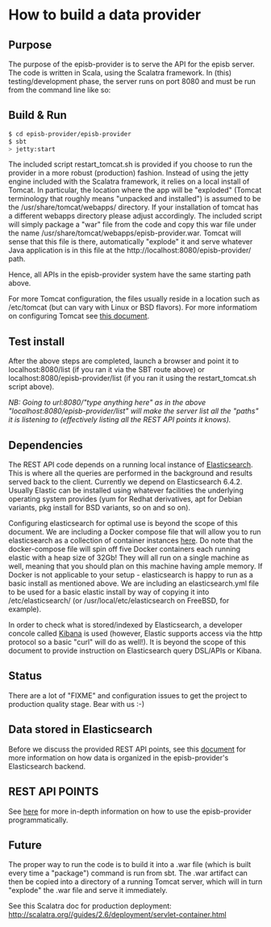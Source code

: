 # How to build a data provider

## Purpose ##

The purpose of the episb-provider is to serve the API for the episb server. The code is written in Scala, using the Scalatra framework. In (this) testing/development phase, the server runs on port 8080 and must be run from the command line like so:

## Build & Run ##

```sh
$ cd episb-provider/episb-provider
$ sbt
> jetty:start
```

The included script restart_tomcat.sh is provided if you choose to run the provider in a more robust (production) fashion. Instead of using the jetty engine included with the Scalatra framework, it relies on a local install of Tomcat. In particular, the location where the app will be "exploded" (Tomcat terminology that roughly means "unpacked and installed") is assumed to be the /usr/share/tomcat/webapps/ directory. If your installation of tomcat has a different webapps directory please adjust accordingly. The included script will simply package a "war" file from the code and copy this war file under the name /usr/share/tomcat/webapps/episb-provider.war. Tomcat will sense that this file is there, automatically "explode" it and serve whatever Java application is in this file at the http://localhost:8080/episb-provider/ path.

Hence, all APIs in the episb-provider system have the same starting path above.

For more Tomcat configuration, the files usually reside in a location such as /etc/tomcat (but can vary with Linux or BSD flavors). For more informatiom on configuring Tomcat see [this document](https://tomcat.apache.org/tomcat-8.5-doc/index.html).

## Test install ##

After the above steps are completed, launch a browser and point it to localhost:8080/list (if you ran it via the SBT route above) or localhost:8080/episb-provider/list (if you ran it using the restart_tomcat.sh script above).

*NB: Going to url:8080/"type anything here" as in the above "localhost:8080/episb-provider/list" will make the server list all the "paths" it is listening to (effectively listing all the REST API points it knows).*

## Dependencies ##

The REST API code depends on a running local instance of [Elasticsearch](https://www.elastic.co/products/elasticsearch). This is where all the queries are performed in the background and results served back to the client. Currently we depend on Elasticsearch 6.4.2. Usually Elastic can be installed using whatever facilities the underlying operating system provides (yum for Redhat derivatives, apt for Debian variants, pkg install for BSD variants, so on and so on).

Configuring elasticsearch for optimal use is beyond the scope of this document. We are including a Docker compose file that will allow you to run elasticsearch as a collection of container instances [here](https://github.com/databio/episb-provider/tree/master/episb-provider/elastic). Do note that the docker-compose file will spin off five Docker containers each running elastic with a heap size of 32Gb! They will all run on a single machine as well, meaning that you should plan on this machine having ample memory. If Docker is not applicable to your setup - elasticsearch is happy to run as a basic install as mentioned above. We are including an elasticsearch.yml file to be used for a basic elastic install by way of copying it into /etc/elasticsearch/ (or /usr/local/etc/elasticsearch on FreeBSD, for example).

In order to check what is stored/indexed by Elasticsearch, a developer concole called [Kibana](https://www.elastic.co/products/kibana) is used (however, Elastic supports access via the http protocol so a basic "curl" will do as well!). It is beyond the scope of this document to provide instruction on Elasticsearch query DSL/APIs or Kibana.

## Status ##

There are a lot of "FIXME" and configuration issues to get the project to production quality stage. Bear with us :-)

## Data stored in Elasticsearch ##

Before we discuss the provided REST API points, see this [document](http://code.databio.org/episb/data-organization/) for more information on how data is organized in the episb-provider's Elasticsearch backend.

## REST API POINTS ##

See [here](http://code.databio.org/episb/provider-api/) for more in-depth information on how to use the episb-provider programmatically.

## Future ##

The proper way to run the code is to build it into a .war file (which is built every time a "package") command is run from sbt. The .war artifact can then be copied into a directory of a running Tomcat server, which will in turn "explode" the .war file and serve it immediately.

See this Scalatra doc for production deployment: http://scalatra.org//guides/2.6/deployment/servlet-container.html
